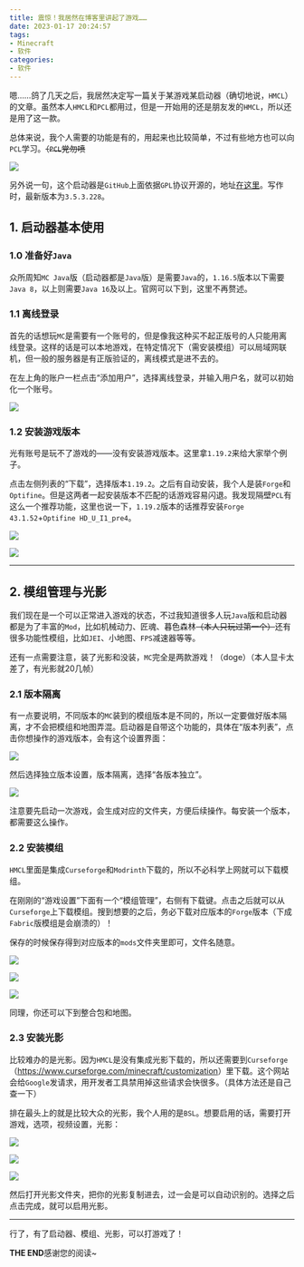 ```yaml
---
title: 震惊！我居然在博客里讲起了游戏……
date: 2023-01-17 20:24:57
tags:
- Minecraft
- 软件
categories:
- 软件
---
```


嗯……鸽了几天之后，我居然决定写一篇关于某游戏某启动器（确切地说，`HMCL`）的文章。虽然本人`HMCL`和`PCL`都用过，但是一开始用的还是朋友发的`HMCL`，所以还是用了这一款。

总体来说，我个人需要的功能是有的，用起来也比较简单，不过有些地方也可以向`PCL`学习。~~（`PCL`党勿喷~~

![](https://s1.ax1x.com/2023/01/17/pS39B4S.png)

另外说一句，这个启动器是`GitHub`上面依据`GPL`协议开源的，地址[在这里](https://github.com/huanghongxun/HMCL/)。写作时，最新版本为`3.5.3.228`。

<!--more-->

## 1. 启动器基本使用

### 1.0 准备好`Java`

众所周知`MC Java`版（启动器都是`Java`版）是需要`Java`的，`1.16.5`版本以下需要`Java 8`，以上则需要`Java 16`及以上。官网可以下到，这里不再赘述。

### 1.1 离线登录

首先的话想玩`MC`是需要有一个账号的，但是像我这种买不起正版号的人只能用离线登录。这样的话是可以本地游戏，在特定情况下（需安装模组）可以局域网联机，但一般的服务器是有正版验证的，离线模式是进不去的。

在左上角的账户一栏点击“添加用户”，选择离线登录，并输入用户名，就可以初始化一个账号。

![](https://s1.ax1x.com/2023/01/17/pS390N8.png)

### 1.2 安装游戏版本

光有账号是玩不了游戏的——没有安装游戏版本。这里拿`1.19.2`来给大家举个例子。 

点击左侧列表的“下载”，选择版本`1.19.2`。之后有自动安装，我个人是装`Forge`和`Optifine`。但是这两者一起安装版本不匹配的话游戏容易闪退。我发现隔壁`PCL`有这么一个推荐功能，这里也说一下，`1.19.2`版本的话推荐安装`Forge 43.1.52`+`Optifine HD_U_I1_pre4`。

![](https://s1.ax1x.com/2023/01/17/pS39UBt.png)

![](https://s1.ax1x.com/2023/01/17/pS39wAf.png)

****

## 2. 模组管理与光影

我们现在是一个可以正常进入游戏的状态，不过我知道很多人玩`Java`版和启动器都是为了丰富的`Mod`，比如机械动力、匠魂、暮色森林~~（本人只玩过第一个）~~还有很多功能性模组，比如`JEI`、小地图、`FPS`减速器等等。

还有一点需要注意，装了光影和没装，`MC`完全是两款游戏！（doge）（本人显卡太差了，有光影就20几帧）

### 2.1 版本隔离

有一点要说明，不同版本的`MC`装到的模组版本是不同的，所以一定要做好版本隔离，才不会把模组和地图弄混。启动器是自带这个功能的，具体在“版本列表”，点击你想操作的游戏版本，会有这个设置界面：

![](https://s1.ax1x.com/2023/01/17/pS39aHP.png)

然后选择独立版本设置，版本隔离，选择“各版本独立”。

![](https://s1.ax1x.com/2023/01/17/pS39s3Q.png)

注意要先启动一次游戏，会生成对应的文件夹，方便后续操作。每安装一个版本，都需要这么操作。

### 2.2 安装模组

`HMCL`里面是集成`Curseforge`和`Modrinth`下载的，所以不必科学上网就可以下载模组。

在刚刚的“游戏设置”下面有一个“模组管理”，右侧有下载键。点击之后就可以从`Curseforge`上下载模组。搜到想要的之后，务必下载对应版本的`Forge`版本（下成`Fabric`版模组是会崩溃的）！

保存的时候保存得到对应版本的`mods`文件夹里即可，文件名随意。

![](https://s1.ax1x.com/2023/01/17/pS39ycj.png)

![](https://s1.ax1x.com/2023/01/17/pS39gun.png)

![](https://s1.ax1x.com/2023/01/17/pS39r9g.png)

同理，你还可以下到整合包和地图。

### 2.3 安装光影

比较难办的是光影。因为`HMCL`是没有集成光影下载的，所以还需要到`Curseforge`（<https://www.curseforge.com/minecraft/customization>）里下载。这个网站会给`Google`发请求，用开发者工具禁用掉这些请求会快很多。（具体方法还是自己查一下）

排在最头上的就是比较大众的光影，我个人用的是`BSL`。想要启用的话，需要打开游戏，选项，视频设置，光影：

![](https://s1.ax1x.com/2023/01/17/pS39RH0.png)

![](https://s1.ax1x.com/2023/01/17/pS392Bq.png)

![](https://s1.ax1x.com/2023/01/17/pS396js.png)

然后打开光影文件夹，把你的光影复制进去，过一会是可以自动识别的。选择之后点击完成，就可以启用光影。

****

行了，有了启动器、模组、光影，可以打游戏了！

**THE END**感谢您的阅读\~

### 
